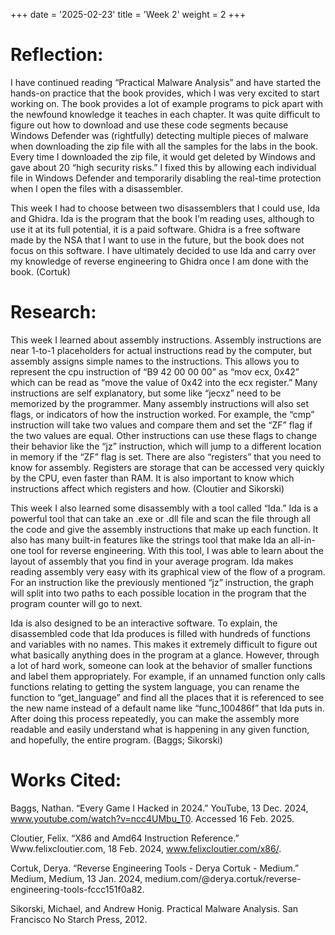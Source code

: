+++
date = '2025-02-23'
title = 'Week 2'
weight = 2
+++

# Reflection:

I have continued reading “Practical Malware Analysis” and have started the hands-on practice that the book provides, which I was very excited to start working on. The book provides a lot of example programs to pick apart with the newfound knowledge it teaches in each chapter. It was quite difficult to figure out how to download and use these code segments because Windows Defender was (rightfully) detecting multiple pieces of malware when downloading the zip file with all the samples for the labs in the book. Every time I downloaded the zip file, it would get deleted by Windows and gave about 20 “high security risks.” I fixed this by allowing each individual file in Windows Defender and temporarily disabling the real-time protection when I open the files with a disassembler.

This week I had to choose between two disassemblers that I could use, Ida and Ghidra. Ida is the program that the book I’m reading uses, although to use it at its full potential, it is a paid software. Ghidra is a free software made by the NSA that I want to use in the future, but the book does not focus on this software. I have ultimately decided to use Ida and carry over my knowledge of reverse engineering to Ghidra once I am done with the book. (Cortuk)

# Research:

This week I learned about assembly instructions. Assembly instructions are near 1-to-1 placeholders for actual instructions read by the computer, but assembly assigns simple names to the instructions. This allows you to represent the cpu instruction of “B9 42 00 00 00” as “mov ecx, 0x42” which can be read as “move the value of 0x42 into the ecx register.” Many instructions are self explanatory, but some like “jecxz” need to be memorized by the programmer. Many assembly instructions will also set flags, or indicators of how the instruction worked. For example, the “cmp” instruction will take two values and compare them and set the “ZF” flag if the two values are equal. Other instructions can use these flags to change their behavior like the “jz” instruction, which will jump to a different location in memory if the “ZF” flag is set. There are also “registers” that you need to know for assembly. Registers are storage that can be accessed very quickly by the CPU, even faster than RAM. It is also important to know which instructions affect which registers and how. (Cloutier and Sikorski)

This week I also learned some disassembly with a tool called “Ida.” Ida is a powerful tool that can take an .exe or .dll file and scan the file through all the code and give the assembly instructions that make up each function. It also has many built-in features like the strings tool that make Ida an all-in-one tool for reverse engineering. With this tool, I was able to learn about the layout of assembly that you find in your average program. Ida makes reading assembly very easy with its graphical view of the flow of a program. For an instruction like the previously mentioned “jz” instruction, the graph will split into two paths to each possible location in the program that the program counter will go to next.

Ida is also designed to be an interactive software. To explain, the disassembled code that Ida produces is filled with hundreds of functions and variables with no names. This makes it extremely difficult to figure out what basically anything does in the program at a glance. However, through a lot of hard work, someone can look at the behavior of smaller functions and label them appropriately. For example, if an unnamed function only calls functions relating to getting the system language, you can rename the function to “get_language” and find all the places that it is referenced to see the new name instead of a default name like “func_100486f” that Ida puts in. After doing this process repeatedly, you can make the assembly more readable and easily understand what is happening in any given function, and hopefully, the entire program. (Baggs; Sikorski)

# Works Cited:

Baggs, Nathan. “Every Game I Hacked in 2024.” YouTube, 13 Dec. 2024, www.youtube.com/watch?v=ncc4UMbu_T0. Accessed 16 Feb. 2025.

Cloutier, Felix. “X86 and Amd64 Instruction Reference.” Www.felixcloutier.com, 18 Feb. 2024, www.felixcloutier.com/x86/.

Cortuk, Derya. “Reverse Engineering Tools - Derya Cortuk - Medium.” Medium, Medium, 13 Jan. 2024, medium.com/@derya.cortuk/reverse-engineering-tools-fccc151f0a82.

Sikorski, Michael, and Andrew Honig. Practical Malware Analysis. San Francisco No Starch Press, 2012.